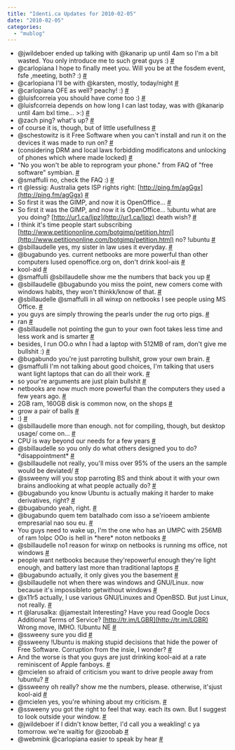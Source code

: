 ```yaml
---
title: "Identi.ca Updates for 2010-02-05"
date: "2010-02-05"
categories: 
  - "mublog"
---
```


- @jwildeboer ended up talking with @kanarip up until 4am so I'm a bit wasted. You only introduce me to such great guys :) [#](http://identi.ca/notice/20939390)
- @carlopiana I hope to finally meet you. Will you be at the fosdem event, fsfe ,meeting, both? :) [#](http://identi.ca/notice/20944094)
- @carlopiana I'll be with @karsten, mostly, today/night [#](http://identi.ca/notice/20944116)
- @carlopiana OFE as well? peachy! :) [#](http://identi.ca/notice/20944364)
- @luisfcorreia you should have come too :) [#](http://identi.ca/notice/20944722)
- @luisfcorreia depends on how long I can last today, was with @kanarip until 4am bxl time... >:) [#](http://identi.ca/notice/20945084)
- @zach ping? what's up? [#](http://identi.ca/notice/20946070)
- of course it is, though, but of little usefullness [#](http://identi.ca/notice/20948059)
- @schestowitz is it Free Software when you can't install and run it on the devices it was made to run on? [#](http://identi.ca/notice/20948018)
- (considering DRM and local laws forbidding modificatons and unlocking of phones which where made locked) [#](http://identi.ca/notice/20948114)
- "No you won't be able to reprogram your phone." from FAQ of "free software" symbian. [#](http://identi.ca/notice/20948735)
- @smaffulli no, check the FAQ :) [#](http://identi.ca/notice/20949636)
- rt @lessig: Australia gets ISP rights right: [http://ping.fm/agGgx](http://ping.fm/agGgx) [#](http://identi.ca/notice/20957054)
- So first it was the GIMP, and now it is OpenOffice... [#](http://identi.ca/notice/20958276)
- So first it was the GIMP, and now it is OpenOffice... !ubuntu what are you doing? [http://ur1.ca/ljpz](http://ur1.ca/ljpz) death wish? [#](http://identi.ca/notice/20958382)
- I think it's time people start subscribing [http://www.petitiononline.com/botgimp/petition.html](http://www.petitiononline.com/botgimp/petition.html) no? !ubuntu [#](http://identi.ca/notice/20958535)
- @sbillaudelle yes, my sister in law uses it everyday. [#](http://identi.ca/notice/20958623)
- @bugabundo yes. current netbooks are more powerful than other computers Iused openoffice.org on, don't drink kool-ais [#](http://identi.ca/notice/20958731)
- kool-aid [#](http://identi.ca/notice/20958740)
- @smaffulli @sbillaudelle show me the numbers that back you up [#](http://identi.ca/notice/20958772)
- @sbillaudelle @bugabundo you miss the point, new comers come with windows habits, they won't thinkk/know of that. [#](http://identi.ca/notice/20958914)
- @sbillaudelle @smaffulli in all winxp on netbooks I see people using MS Office. [#](http://identi.ca/notice/20958802)
- you guys are simply throwing the pearls under the rug orto pigs. [#](http://identi.ca/notice/20958939)
- ran [#](http://identi.ca/notice/20958978)
- @sbillaudelle not pointing the gun to your own foot takes less time and less work and is smarter [#](http://identi.ca/notice/20959006)
- besides, I run OO.o whn I had a laptop with 512MB of ram, don't give me bullshit :) [#](http://identi.ca/notice/20958971)
- @bugabundo you're just parroting bullshit, grow your own brain. [#](http://identi.ca/notice/20959059)
- @smaffulli I'm not talking about good choices, I'm talking that users want light laptops that can do all their work. [#](http://identi.ca/notice/20959120)
- so your're arguments are just plain bullshit [#](http://identi.ca/notice/20959204)
- netbooks are now much more powerful than the computers they used a few years ago. [#](http://identi.ca/notice/20959167)
- 2GB ram, 160GB disk is common now, on the shops [#](http://identi.ca/notice/20959276)
- grow a pair of balls [#](http://identi.ca/notice/20959300)
- :) [#](http://identi.ca/notice/20959304)
- @sbillaudelle more than enough. not for compiling, though, but desktop usage/ come on... [#](http://identi.ca/notice/20959542)
- CPU is way beyond our needs for a few years [#](http://identi.ca/notice/20959594)
- @sbillaudelle so you only do what others designed you to do? \*disappointment\* [#](http://identi.ca/notice/20959624)
- @sbillaudelle not really, you'll miss over 95% of the users an the sample would be deviated/ [#](http://identi.ca/notice/20959872)
- @ssweeny will you stop parroting BS and think about it with your own brains andlooking at what people actually do? [#](http://identi.ca/notice/20960206)
- @bugabundo you know Ubuntu is actually making it harder to make derivatives, right? [#](http://identi.ca/notice/20960733)
- @bugabundo yeah, right. [#](http://identi.ca/notice/20960924)
- @bugabundo quem tem batalhado com isso a se'rioeem ambiente empresarial nao sou eu. [#](http://identi.ca/notice/20961617)
- You guys need to wake up, I'm the one who has an UMPC with 256MB of ram !olpc OOo is hell in \*here\* noton netbooks [#](http://identi.ca/notice/20962458)
- @sbillaudelle no1 reason for winxp on netbooks is running ms office, not windows [#](http://identi.ca/notice/20962633)
- people want netbooks because they'repowerful enough they're light enough, and battery last more than traditional laptops [#](http://identi.ca/notice/20962690)
- @bugabundo actually, it only gives you the basement [#](http://identi.ca/notice/20962728)
- @sbillaudelle not when there was windows and GNU/Linux. now because it's impossibleto getwithout windows [#](http://identi.ca/notice/20962785)
- @x11r5 actually, I use various GNU/Linuxes and OpenBSD. But just Linux, not really. [#](http://identi.ca/notice/20962875)
- rt @larusalka: @jamestait Interesting? Have you read Google Docs Additional Terms of Service? [http://tr.im/LGBR](http://tr.im/LGBR) Wrong move, IMHO. !Ubuntu NE [#](http://identi.ca/notice/20964017)
- @ssweeny sure you did [#](http://identi.ca/notice/20964517)
- @ssweeny !Ubuntu is making stupid decisions that hide the power of Free Software. Corruption from the insie, I wonder? [#](http://identi.ca/notice/20965136)
- And the worse is that you guys are just drinking kool-aid at a rate reminiscent of Apple fanboys. [#](http://identi.ca/notice/20965234)
- @mcielen so afraid of criticism you want to drive people away from !ubuntu? [#](http://identi.ca/notice/20965422)
- @ssweeny oh really? show me the numbers, please. otherwise, it'sjust kool-aid [#](http://identi.ca/notice/20965589)
- @mcielen yes, you're whining about my criticism. [#](http://identi.ca/notice/20965649)
- @ssweeny you got the right to feel that way. each its own. But I suggest to look outside your window. [#](http://identi.ca/notice/20967206)
- @jwildeboer if I didn't know better, I'd call you a weakling! c ya tomorrow. we're waitig for @zoobab [#](http://identi.ca/notice/21001990)
- @webmink @carlopiana easier to speak by hear [#](http://identi.ca/notice/21002174)
